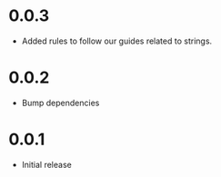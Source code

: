 # 0.0.3
- Added rules to follow our guides related to strings.

# 0.0.2
- Bump dependencies

# 0.0.1
- Initial release